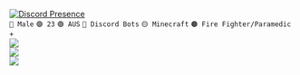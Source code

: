 [![Discord Presence](https://lanyard.cnrad.dev/api/324504908013240330?hideBadges=true)](https://discord.com/users/324504908013240330)
<br>
` 🔵 Male ` ` 🟣 23 ` ` 🟢 AUS `
` 🔴 Discord Bots ` ` 🟡 Minecraft `
` 🟤 Fire Fighter/Paramedic ` ` + ` 
<br>
<a href="#">
  <img align="center" src="https://stats-boredmancodes.vercel.app/api?username=BoredManCodes&hide=stars&show_icons=true&count_private=true" />
</a>
<br>
<a href="#">
  <img align="center" src="https://stats-boredmancodes.vercel.app/api/wakatime?username=BoredManCodes" />
</a>
<br>
<a href="#">
  <img align="center" src="https://stats-boredmancodes.vercel.app/api/top-langs/?username=BoredManCodes&langs_count=3" />
</a>

